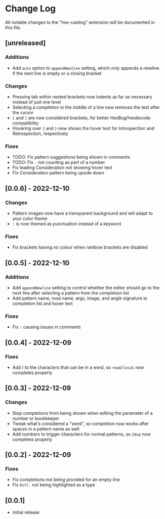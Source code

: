 # Change Log

All notable changes to the "hex-casting" extension will be documented in this file.

## [unreleased]

### Additions

- Add `auto` option to `appendNewline` setting, which only appends a newline if the next line is empty or a closing bracket

### Changes

- Pressing tab within nested brackets now indents as far as necessary instead of just one level
- Selecting a completion in the middle of a line now removes the text after the cursor
- `[` and `]` are now considered brackets, for better HexBug/hexdecode compatibility
- Hovering over `{` and `}` now shows the hover text for Introspection and Retrospection, respectively

### Fixes

- TODO: Fix pattern suggestions being shown in comments
- TODO: Fix `.` not counting as part of a number
- Fix leading Consideration not showing hover text
- Fix Consideration pattern being upside down

## [0.0.6] - 2022-12-10

### Changes

- Pattern images now have a transparent background and will adapt to your color theme
- `:` is now themed as punctuation instead of a keyword

### Fixes

- Fix brackets having no colour when rainbow brackets are disabled

## [0.0.5] - 2022-12-10

### Additions

- Add `appendNewline` setting to control whether the editor should go to the next line after selecting a pattern from the completion list
- Add pattern name, mod name, args, image, and angle signature to completion list and hover text

### Fixes

- Fix `:` causing issues in comments

## [0.0.4] - 2022-12-09

### Fixes

- Add / to the characters that can be in a word, so `read/local` now completes properly

## [0.0.3] - 2022-12-09

### Changes

- Stop completions from being shown when editing the parameter of a number or bookkeeper
- Tweak what's considered a "word", so completion now works after spaces in a pattern name as well
- Add numbers to trigger characters for normal patterns, so `2dup` now completes properly

## [0.0.2] - 2022-12-09

### Fixes

- Fix completions not being provided for an empty line
- Fix `Dstl.` not being highlighted as a type

## [0.0.1]

- Initial release

